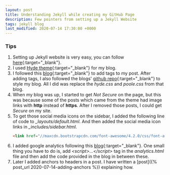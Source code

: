 ```yaml
---
layout: post
title: Understanding Jekyll while creating my GitHub Page
description: Few pointers from setting up a Jekyll Website
tags: jekyll blog
last_modified: 2020-07-14 17:30:00 +0000
---
```


### Tips
1. Setting up Jekyll website is very easy, you can follow [here](https://www.smashingmagazine.com/2014/08/build-blog-jekyll-github-pages/){:target="_blank"}.
2. I used [Hyde theme](https://github.com/poole/hyde){:target="_blank"} for my blog.
3. I followed this [blog](http://longqian.me/2017/02/09/github-jekyll-tag/){:target="_blank"} to add tags to my post. After adding tags, I also followed the blogs' [github repo](https://github.com/qian256/qian256.github.io){:target="_blank"} to style my blog. All I did was replace the _hyde.css_ and _poole.css_ from that blog.
4. When my blog was up, I started to get _Not Secure_ on the page, but this was because some of the posts which came from the theme had image links with **http** instead of **https**. After I removed those posts, I could get _Secure_ on my site.
5. To get those social media icons on the sidebar, I added the following line of code to *_layouts/default.html*. And then added the social media icon links in *_includes/sidebar.html*.
    ```html
    <link href="//maxcdn.bootstrapcdn.com/font-awesome/4.2.0/css/font-awesome.min.css" rel="stylesheet">
    ```
6. I added google analytics following this [blog](https://curtisvermeeren.github.io/2016/11/18/Jekyll-Google-Analytics.html){:target="_blank"}. One small thing you have to do is, add _\<script\>...\</script\>_ tag in the _analytics.html_ file and then add the code provided in the blog in between these.
7. Later I added anchors to headers in a post. I have written a [post]({% post_url 2020-07-14-adding-anchors %}) explaining how.